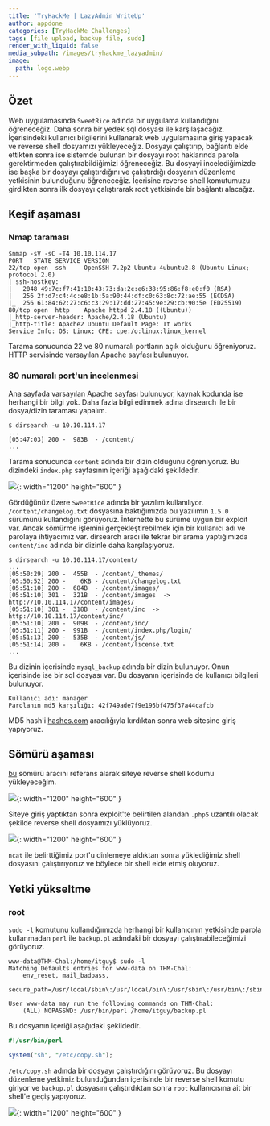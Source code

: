 ```yaml
---
title: 'TryHackMe | LazyAdmin WriteUp'
author: appdone
categories: [TryHackMe Challenges]
tags: [file upload, backup file, sudo]
render_with_liquid: false
media_subpath: /images/tryhackme_lazyadmin/
image:
  path: logo.webp
---
```


## Özet

Web uygulamasında `SweetRice` adında bir uygulama kullandığını öğreneceğiz. Daha sonra bir yedek sql dosyası ile karşılaşacağız. İçerisindeki kullanıcı bilgilerini kullanarak web uygulamasına giriş yapacak ve reverse shell dosyamızı yükleyeceğiz. Dosyayı çalıştırıp, bağlantı elde ettikten sonra ise sistemde bulunan bir dosyayı root haklarında parola gerektirmeden çalıştırabildiğimizi öğreneceğiz. Bu dosyayi incelediğimizde ise başka bir dosyayı çalıştırdığını ve çalıştırdığı dosyanın düzenleme yetkisinin bulunduğunu öğreneceğiz. İçerisine reverse shell komutumuzu girdikten sonra ilk dosyayı çalıştırarak root yetkisinde bir bağlantı alacağız.

## Keşif aşaması

### Nmap taraması

```console
$nmap -sV -sC -T4 10.10.114.17
PORT   STATE SERVICE VERSION
22/tcp open  ssh     OpenSSH 7.2p2 Ubuntu 4ubuntu2.8 (Ubuntu Linux; protocol 2.0)
| ssh-hostkey: 
|   2048 49:7c:f7:41:10:43:73:da:2c:e6:38:95:86:f8:e0:f0 (RSA)
|   256 2f:d7:c4:4c:e8:1b:5a:90:44:df:c0:63:8c:72:ae:55 (ECDSA)
|_  256 61:84:62:27:c6:c3:29:17:dd:27:45:9e:29:cb:90:5e (ED25519)
80/tcp open  http    Apache httpd 2.4.18 ((Ubuntu))
|_http-server-header: Apache/2.4.18 (Ubuntu)
|_http-title: Apache2 Ubuntu Default Page: It works
Service Info: OS: Linux; CPE: cpe:/o:linux:linux_kernel
```

Tarama sonucunda 22 ve 80 numaralı portların açık olduğunu öğreniyoruz. HTTP servisinde varsayılan Apache sayfası bulunuyor.

### 80 numaralı port'un incelenmesi

Ana sayfada varsayılan Apache sayfası bulunuyor, kaynak kodunda ise herhangi bir bilgi yok. Daha fazla bilgi edinmek adına dirsearch ile bir dosya/dizin taraması yapalım.

```console
$ dirsearch -u 10.10.114.17
...
[05:47:03] 200 -  983B  - /content/
...
```

Tarama sonucunda `content` adında bir dizin olduğunu öğreniyoruz. Bu dizindeki `index.php` sayfasının içeriği aşağıdaki şekildedir.

![](1.webp){: width="1200" height="600" }

Gördüğünüz üzere `SweetRice` adında bir yazılım kullanılıyor. `/content/changelog.txt` dosyasına baktığımızda bu yazılımın `1.5.0` sürümünü kullandığını görüyoruz. İnternette bu sürüme uygun bir exploit var. Ancak sömürme işlemini gerçekleştirebilmek için bir kullanıcı adı ve parolaya ihtiyacımız var. dirsearch aracı ile tekrar bir arama yaptığımızda `content/inc` adında bir dizinle daha karşılaşıyoruz.

```console
$ dirsearch -u 10.10.114.17/content/
...
[05:50:29] 200 -  455B  - /content/_themes/
[05:50:52] 200 -    6KB - /content/changelog.txt
[05:51:10] 200 -  684B  - /content/images/
[05:51:10] 301 -  321B  - /content/images  ->  http://10.10.114.17/content/images/
[05:51:10] 301 -  318B  - /content/inc  ->  http://10.10.114.17/content/inc/
[05:51:10] 200 -  909B  - /content/inc/
[05:51:11] 200 -  991B  - /content/index.php/login/
[05:51:13] 200 -  535B  - /content/js/
[05:51:14] 200 -    6KB - /content/license.txt
...
```

Bu dizinin içerisinde `mysql_backup` adında bir dizin bulunuyor. Onun içerisinde ise bir sql dosyası var. Bu dosyanın içerisinde de kullanıcı bilgileri bulunuyor.

```
Kullanıcı adı: manager
Parolanın md5 karşılığı: 42f749ade7f9e195bf475f37a44cafcb
```

MD5 hash'i [hashes.com](https://hashes.com/) aracılığıyla kırdıktan sonra web sitesine giriş yapıyoruz.

## Sömürü aşaması

[bu](https://www.exploit-db.com/exploits/40716) sömürü aracını referans alarak siteye reverse shell kodumu yükleyeceğim.

![](2.webp){: width="1200" height="600" }

Siteye giriş yaptıktan sonra exploit'te belirtilen alandan `.php5` uzantılı olacak şekilde reverse shell dosyamızı yüklüyoruz.

![](3.webp){: width="1200" height="600" }

`ncat` ile belirttiğimiz port'u dinlemeye aldıktan sonra yüklediğimiz shell dosyasını çalıştırıyoruz ve böylece bir shell elde etmiş oluyoruz.

## Yetki yükseltme

### root

`sudo -l` komutunu kullandığımızda herhangi bir kullanıcının yetkisinde parola kullanmadan `perl` ile `backup.pl` adındaki bir dosyayı çalıştırabileceğimizi görüyoruz.

```console
www-data@THM-Chal:/home/itguy$ sudo -l
Matching Defaults entries for www-data on THM-Chal:
    env_reset, mail_badpass,
    secure_path=/usr/local/sbin\:/usr/local/bin\:/usr/sbin\:/usr/bin\:/sbin\:/bin\:/snap/bin

User www-data may run the following commands on THM-Chal:
    (ALL) NOPASSWD: /usr/bin/perl /home/itguy/backup.pl
```

Bu dosyanın içeriği aşağıdaki şekildedir.

```perl
#!/usr/bin/perl

system("sh", "/etc/copy.sh");
```

`/etc/copy.sh` adında bir dosyayı çalıştırdığını görüyoruz. Bu dosyayı düzenleme yetkimiz bulunduğundan içerisinde bir reverse shell komutu giriyor ve `backup.pl` dosyasını çalıştırdıktan sonra `root` kullanıcısına ait bir shell'e geçiş yapıyoruz.

![](4.webp){: width="1200" height="600" }
